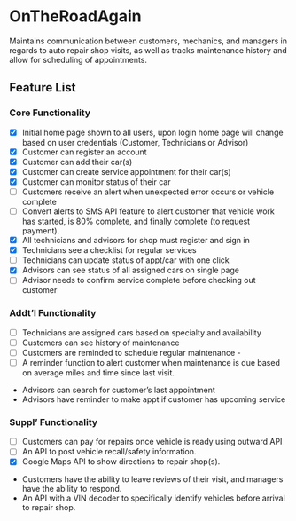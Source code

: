 # OnTheRoadAgain
Maintains communication between customers, mechanics, and managers in regards to auto repair shop visits, as well as tracks maintenance history and allow for scheduling of appointments.

## Feature List
### Core Functionality 
- [x] Initial home page shown to all users, upon login home page will change based on user credentials (Customer, Technicians or Advisor)
- [x] Customer can register an account 
- [x] Customer can add their car(s) 
- [x] Customer can create service appointment for their car(s)
- [x] Customer can monitor status of their car 
- [ ] Customers receive an alert when unexpected error occurs or vehicle complete
- [ ] Convert alerts to SMS API feature to alert customer that vehicle work has started, is 80% complete, and finally complete (to request payment).
- [x] All technicians and advisors for shop must register and sign in  
- [x] Technicians see a checklist for regular services 
- [ ] Technicians can update status of appt/car with one click 
- [x] Advisors can see status of all assigned cars on single page 
- [ ] Advisor needs to confirm service complete before checking out customer

### Addt’l Functionality 
- [ ] Technicians are assigned cars based on specialty and availability
- [ ] Customers can see history of maintenance 
- [ ] Customers are reminded to schedule regular maintenance - 
- [ ] A reminder function to alert customer when maintenance is due based on average miles and time since last visit.
* Advisors can search for customer’s last appointment 
* Advisors have reminder to make appt if customer has upcoming service

### Suppl’ Functionality 
- [ ] Customers can pay for repairs once vehicle is ready using outward API 
- [ ] An API to post vehicle recall/safety information.
- [x] Google Maps API to show directions to repair shop(s).
* Customers have the ability to leave reviews of their visit, and managers have the ability to respond.
* An API with a VIN decoder to specifically identify vehicles before arrival to repair shop.

